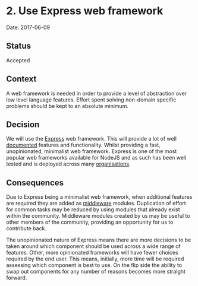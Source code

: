 # 2. Use Express web framework

Date: 2017-06-09

## Status

Accepted

## Context

A web framework is needed in order to provide a level of abstraction over low
level language features. Effort spent solving non-domain specific problems
should be kept to an absolute minimum.

## Decision

We will use the [Express](http://expressjs.com/) web framework. This will
provide a lot of well
[documented](http://expressjs.com/en/resources/books-blogs.html) features and
functionality. Whilst providing a fast, unopinionated, minimalist web
framework.
Express is one of the most popular web frameworks available for NodeJS and as
such has been well tested and is deployed across many
[organisations](http://expressjs.com/en/resources/companies-using-express.html).

## Consequences

Due to Express being a minimalist web framework, when additional features are
required they are added as
[middleware](http://expressjs.com/en/resources/middleware.html) modules.
Duplication of effort for common tasks may be reduced by using modules that
already exist within the community.
Middleware modules created by us may be useful to other members of the
community, providing an opportunity for us to contribute back.

The unopinionated nature of Express means there are more decisions to
be taken around which component should be used across a wide range of
features. Other, more opinionated frameworks will have fewer choices required
by the end user. This means, initially, more time will be required assessing
which component is best to use. On the flip side the ability to swap out
components for any number of reasons becomes more straight forward.
